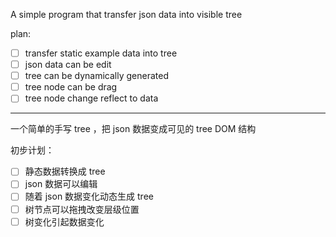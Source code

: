 A simple program that transfer json data into visible tree

plan:
- [ ] transfer static example data into tree
- [ ] json data can be edit
- [ ] tree can be dynamically generated
- [ ] tree node can be drag
- [ ] tree node change reflect to data

---

一个简单的手写 tree ，把 json 数据变成可见的 tree DOM 结构

初步计划：
- [ ] 静态数据转换成 tree
- [ ] json 数据可以编辑
- [ ] 随着 json 数据变化动态生成 tree 
- [ ] 树节点可以拖拽改变层级位置
- [ ] 树变化引起数据变化
